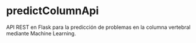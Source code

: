 # predictColumnApi
API REST en Flask para la predicción de problemas en la columna vertebral mediante Machine Learning.

